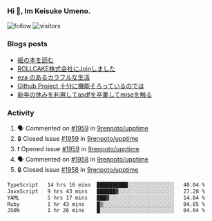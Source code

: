 ### Hi 👋, Im Keisuke Umeno.

<!--
**9renpoto/9renpoto** is a ✨ _special_ ✨ repository because its `README.md` (this file) appears on your GitHub profile.

Here are some ideas to get you started:

- 🔭 I’m currently working on ...
- 🌱 I’m currently learning ...
- 👯 I’m looking to collaborate on ...
- 🤔 I’m looking for help with ...
- 💬 Ask me about ...
- 📫 How to reach me: ...
- 😄 Pronouns: ...
- ⚡ Fun fact: ...
-->

![follow](https://img.shields.io/github/followers/9renpoto?label=Follow&style=social)
![visitors](https://komarev.com/ghpvc/?username=9renpoto&label=Profile%20views&color=0e75b6&style=flat)

### Blogs posts

<!-- BLOG-POST-LIST:START -->
- [紙の本を読む](https://9renpoto.win/entry/2024/02/25/reading-papar-book)
- [ROLLCAKE株式会社にJoinしました](https://9renpoto.win/entry/2024/02/11/join)
- [eza のあるカラフルな生活](https://9renpoto.win/entry/2024/02/01/eza)
- [Github Project 十分に機能そろっているのでは](https://9renpoto.win/entry/2024/01/14/gh-projects)
- [新年の休みを利用してasdfを卒業してmiseを触る](https://9renpoto.win/entry/2024/01/07/mise)
<!-- BLOG-POST-LIST:END -->

### Activity

<!--START_SECTION:activity-->
1. 🗣 Commented on [#1959](https://github.com/9renpoto/upptime/issues/1959#issuecomment-2022139653) in [9renpoto/upptime](https://github.com/9renpoto/upptime)
2. 🔒 Closed issue [#1959](https://github.com/9renpoto/upptime/issues/1959) in [9renpoto/upptime](https://github.com/9renpoto/upptime)
3. ❗ Opened issue [#1959](https://github.com/9renpoto/upptime/issues/1959) in [9renpoto/upptime](https://github.com/9renpoto/upptime)
4. 🗣 Commented on [#1958](https://github.com/9renpoto/upptime/issues/1958#issuecomment-2022107640) in [9renpoto/upptime](https://github.com/9renpoto/upptime)
5. 🔒 Closed issue [#1958](https://github.com/9renpoto/upptime/issues/1958) in [9renpoto/upptime](https://github.com/9renpoto/upptime)
<!--END_SECTION:activity-->

<!--START_SECTION:waka-->

```txt
TypeScript   14 hrs 16 mins  ██████████░░░░░░░░░░░░░░░   40.04 %
JavaScript   9 hrs 43 mins   ██████▓░░░░░░░░░░░░░░░░░░   27.28 %
YAML         5 hrs 17 mins   ███▓░░░░░░░░░░░░░░░░░░░░░   14.84 %
Ruby         1 hr 43 mins    █▒░░░░░░░░░░░░░░░░░░░░░░░   04.85 %
JSON         1 hr 26 mins    █░░░░░░░░░░░░░░░░░░░░░░░░   04.04 %
```

<!--END_SECTION:waka-->
